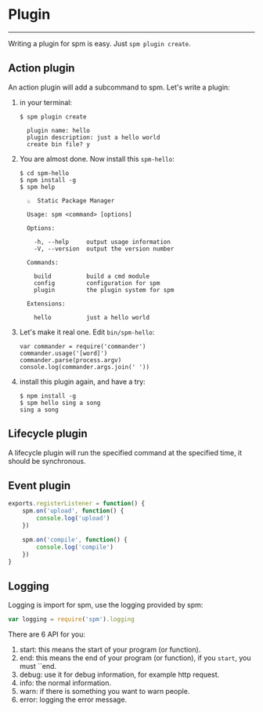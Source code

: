 # Plugin

----------

Writing a plugin for spm is easy. Just ``spm plugin create``.


## Action plugin

An action plugin will add a subcommand to spm. Let's write a plugin:

1. in your terminal:

    ```
    $ spm plugin create

      plugin name: hello
      plugin description: just a hello world
      create bin file? y
    ```

2. You are almost done. Now install this ``spm-hello``:

    ```
    $ cd spm-hello
    $ npm install -g
    $ spm help

      ♨  Static Package Manager

      Usage: spm <command> [options]

      Options:

        -h, --help     output usage information
        -V, --version  output the version number

      Commands:

        build          build a cmd module
        config         configuration for spm
        plugin         the plugin system for spm

      Extensions:

        hello          just a hello world
    ```


3. Let's make it real one. Edit ``bin/spm-hello``:

    ```
    var commander = require('commander')
    commander.usage('[word]')
    commander.parse(process.argv)
    console.log(commander.args.join(' '))
    ```

4. install this plugin again, and have a try:

    ```
    $ npm install -g
    $ spm hello sing a song
    sing a song
    ```


## Lifecycle plugin

A lifecycle plugin will run the specified command at the specified time, it
should be synchronous.

## Event plugin


```js
exports.registerListener = function() {
    spm.on('upload', function() {
        console.log('upload')
    })

    spm.on('compile', function() {
        console.log('compile')
    })
}
```

## Logging

Logging is import for spm, use the logging provided by spm:

```js
var logging = require('spm').logging
```

There are 6 API for you:

1. start: this means the start of your program (or function).
2. end: this means the end of your program (or function), if you ``start``, you must ``end.
3. debug: use it for debug information, for example http request.
4. info: the normal information.
5. warn: if there is something you want to warn people.
6. error: logging the error message.
